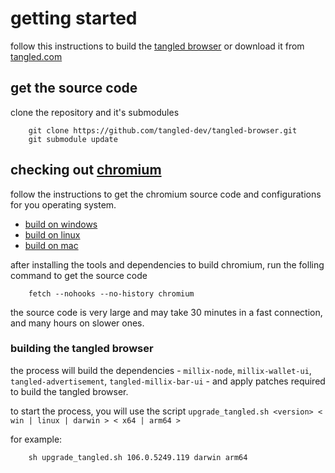 # getting started

follow this instructions to build the [tangled browser](https://tangled.com) or download it from [tangled.com](https://tangled.com/browser/download.php)

## get the source code

clone the repository and it's submodules

````
    git clone https://github.com/tangled-dev/tangled-browser.git
    git submodule update
````

## checking out [chromium](https://www.chromium.org/Home/)

follow the instructions to get the chromium source code and configurations for you operating system.

- [build on windows](https://chromium.googlesource.com/chromium/src/+/refs/heads/main/docs/windows_build_instructions.md) 
- [build on linux](https://chromium.googlesource.com/chromium/src/+/refs/heads/main/docs/linux/build_instructions.md) 
- [build on mac](https://chromium.googlesource.com/chromium/src/+/refs/heads/main/docs/mac_build_instructions.md) 

after installing the tools and dependencies to build chromium, run the folling command to get the source code

````
    fetch --nohooks --no-history chromium
````

the source code is very large and may take 30 minutes in a fast connection, and many hours on slower ones.

### building the tangled browser

the process will build the dependencies - `millix-node`, `millix-wallet-ui`, `tangled-advertisement`, `tangled-millix-bar-ui` - and apply patches required to build the tangled browser.

to start the process, you will use the script `upgrade_tangled.sh <version> < win | linux | darwin > < x64 | arm64 >`

for example:

````
    sh upgrade_tangled.sh 106.0.5249.119 darwin arm64
````